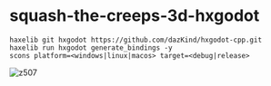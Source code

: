 # squash-the-creeps-3d-hxgodot

```
haxelib git hxgodot https://github.com/dazKind/hxgodot-cpp.git
haxelib run hxgodot generate_bindings -y
scons platform=<windows|linux|macos> target=<debug|release>
```
![z507](https://user-images.githubusercontent.com/5015415/211156456-b6744c1b-0b36-474f-b704-90e2808249ea.jpg)
